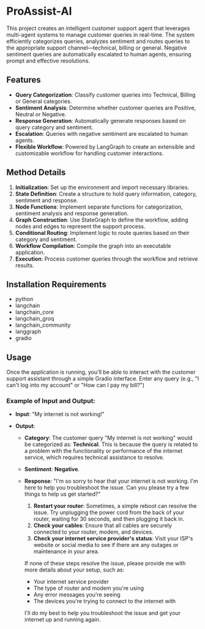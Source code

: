 # **ProAssist-AI**

This project creates an intelligent customer support agent that leverages multi-agent systems to manage customer queries in real-time. The system efficiently categorizes queries, analyzes sentiment and routes queries to the appropriate support channel—technical, billing or general. Negative sentiment queries are automatically escalated to human agents, ensuring prompt and effective resolutions.

## **Features**
- **Query Categorization**: Classify customer queries into Technical, Billing or General categories.
- **Sentiment Analysis**: Determine whether customer queries are Positive, Neutral or Negative.
- **Response Generation**: Automatically generate responses based on query category and sentiment.
- **Escalation**: Queries with negative sentiment are escalated to human agents.
- **Flexible Workflow**: Powered by LangGraph to create an extensible and customizable workflow for handling customer interactions.

## **Method Details**
1. **Initialization**: Set up the environment and import necessary libraries.
2. **State Definition**: Create a structure to hold query information, category, sentiment and response.
3. **Node Functions**: Implement separate functions for categorization, sentiment analysis and response generation.
4. **Graph Construction**: Use StateGraph to define the workflow, adding nodes and edges to represent the support process.
5. **Conditional Routing**: Implement logic to route queries based on their category and sentiment.
6. **Workflow Compilation**: Compile the graph into an executable application.
7. **Execution**: Process customer queries through the workflow and retrieve results.
   
## **Installation Requirements**
- python 
- langchain
- langchain_core
- langchain_groq
- langchain_community
- langgraph
- gradio

## **Usage**

Once the application is running, you'll be able to interact with the customer support assistant through a simple Gradio interface. Enter any query (e.g., "I can't log into my account" or "How can I pay my bill?")

### **Example of Input and Output:**

- **Input**: "My internet is not working!"

- **Output**:
    - **Category**: 
      The customer query "My internet is not working" would be categorized as: **Technical**.
      This is because the query is related to a problem with the functionality or performance of the internet service, which requires technical assistance to resolve.
      
    - **Sentiment**: 
      **Negative**.
      
    - **Response**: 
      "I'm so sorry to hear that your internet is not working. I'm here to help you troubleshoot the issue. Can you please try a few things to help us get started?"
      
      1. **Restart your router**: Sometimes, a simple reboot can resolve the issue. Try unplugging the power cord from the back of your router, waiting for 30 seconds, and then plugging it back in.
      2. **Check your cables**: Ensure that all cables are securely connected to your router, modem, and devices.
      3. **Check your internet service provider's status**: Visit your ISP's website or social media to see if there are any outages or maintenance in your area.
      
      If none of these steps resolve the issue, please provide me with more details about your setup, such as:
      
      - Your internet service provider
      - The type of router and modem you're using
      - Any error messages you're seeing
      - The devices you're trying to connect to the internet with
      
      I'll do my best to help you troubleshoot the issue and get your internet up and running again.
